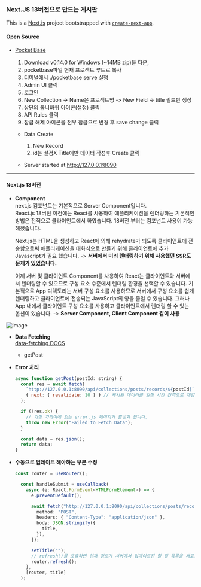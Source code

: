 ### Next.JS 13버전으로 만드는 게시판
  This is a [Next.js](https://nextjs.org/) project bootstrapped with [`create-next-app`](https://github.com/vercel/next.js/tree/canary/packages/create-next-app).


#### Open Source
  - [Pocket Base](https://pocketbase.io/docs)
    1. Download v0.14.0 for Windows (~14MB zip)을 다운,
    2. pocketbase파일 현재 프로젝트 루트로 복사
    3. 터미널에서 ./pocketbase serve 실행
    4. Admin UI 클릭
    5. 로그인
    6. New Collection -> Name은 프로젝트명 -> New Field -> title 필드만 생성
    7. 상단의 톱니바퀴 아이콘(설정) 클릭
    8. API Rules 클릭
    7. 잠금 해제 아이콘을 전부 잠금으로 변경 후 save change 클릭  
  
    - Data Create
      1. New Record
      2. id는 설정X Title에만 데이터 작성후 Create 클릭  
      
    - Server started at http://127.0.0.1:8090
    
---
#### Next.js 13버전
- **Component**  
  next.js 컴포넌트는 기본적으로 Server Component입니다.  
  React.js 18버전 이전에는 React를 사용하여 애플리케이션을 렌더링하는 기본적인 방법은 전적으로 클라이언트에서 하였습니다. 18버전 부터는 컴포넌트 사용이 가능해졌습니다.  
    
  Next.js는 HTML을 생성하고 React에 의해 rehydrate가 되도록 클라이언트에 전송함으로써 애플리케이션을 대화식으로 만들기 위해 클라이언트에 추가 Javascript가 필요 했습니다. -> **서버에서 미리 렌더링하기 위해 사용했던 SSR도 문제가 있었습니다.**
    
  이제 서버 및 클라이언트 Component를 사용하여 React는 클라이언트와 서버에서 렌더링할 수 있으므로 구성 요소 수준에서 렌더링 환경을 선택할 수 있습니다. 기본적으로 App 디렉토리는 서버 구성 요소를 사용하므로 서버에서 구성 요소를 쉽게 렌더링하고 클라이언트에 전송되는 JavaScript의 양을 줄일 수 있습니다. 그러나 App 내에서 클라이언트 구성 요소를 사용하고 클라이언트에서 렌더링 할 수 있는 옵션이 있습니다. -> **Server Component, Client Component 같이 사용**  

 ![image](https://user-images.githubusercontent.com/118407356/228813198-c6bd6368-84c8-4f82-8e15-b5246248a641.png)


- **Data Fetching**  
  [data-fetching DOCS](https://nextjs.org/docs/basic-features/data-fetching/get-static-props)  
  - getPost  

- **Error 처리**
  ```javascript
  async function getPost(postId: string) {
    const res = await fetch(
      `http://127.0.0.1:8090/api/collections/posts/records/${postId}`,
      { next: { revalidate: 10 } } // 캐시된 데이터를 일정 시간 간격으로 재검증 하려면 fetch에서 next.revalidate 옵션을 사용할 수 있습니다. 기본 단위는 "초"입니다.
    );

    if (!res.ok) {
      // 가장 가까이에 있는 error.js 페이지가 활성화 됩니다.
      throw new Error("Failed to Fetch Data");
    }

    const data = res.json();
    return data;
  }
  ```

- **수동으로 업데이트 해야하는 부분 수정**
  ```typescript
  const router = useRouter();

    const handleSubmit = useCallback(
      async (e: React.FormEvent<HTMLFormElement>) => {
        e.preventDefault();

        await fetch("http://127.0.0.1:8090/api/collections/posts/records/", {
          method: "POST",
          headers: { "Content-Type": "application/json" },
          body: JSON.stringify({
            title,
          }),
        });

        setTitle("");
        // refresh()를 호츌하면 현재 경로가 서버에서 업데이트된 할 일 목록을 새로고침 하고 가져옵니다.
        router.refresh();
      },
      [router, title]
    );
  ```